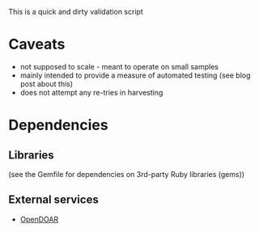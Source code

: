 This is a quick and dirty validation script

# Caveats
* not supposed to scale - meant to operate on small samples
* mainly intended to provide a measure of automated testing (see blog post about this)
* does not attempt any re-tries in harvesting

# Dependencies

## Libraries
(see the Gemfile for dependencies on 3rd-party Ruby libraries (gems))


## External services
* [OpenDOAR](http://www.opendoar.org)

